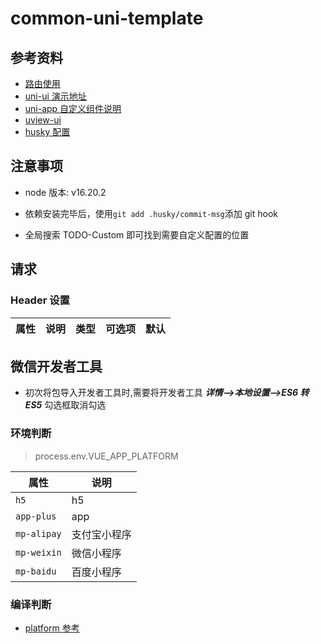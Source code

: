 # common-uni-template

## 参考资料

- [路由使用](https://hhyang.cn/v2/start/applets/explian.html)
- [uni-ui 演示地址](https://hellouniapp.dcloud.net.cn/pages/component/view/view)
- [uni-app 自定义组件说明](https://uniapp.dcloud.io/vue-components)
- [uview-ui](https://www.uviewui.com/components/intro.html)
- [husky 配置](https://juejin.cn/post/6982192362583752741)

## 注意事项

- node 版本: v16.20.2

- 依赖安装完毕后，使用`git add .husky/commit-msg`添加 git hook

- 全局搜索 TODO-Custom 即可找到需要自定义配置的位置

## 请求

### Header 设置

| 属性 | 说明 | 类型 | 可选项 | 默认 |
| ---- | ---- | ---- | ------ | ---- |

## 微信开发者工具

- 初次将包导入开发者工具时,需要将开发者工具 **_详情-->本地设置-->ES6 转 ES5_** 勾选框取消勾选

### 环境判断

> process.env.VUE_APP_PLATFORM

| 属性        | 说明         |
| ----------- | ------------ |
| `h5`        | h5           |
| `app-plus`  | app          |
| `mp-alipay` | 支付宝小程序 |
| `mp-weixin` | 微信小程序   |
| `mp-baidu`  | 百度小程序   |

### 编译判断

- [platform 参考](https://uniapp.dcloud.io/platform)
